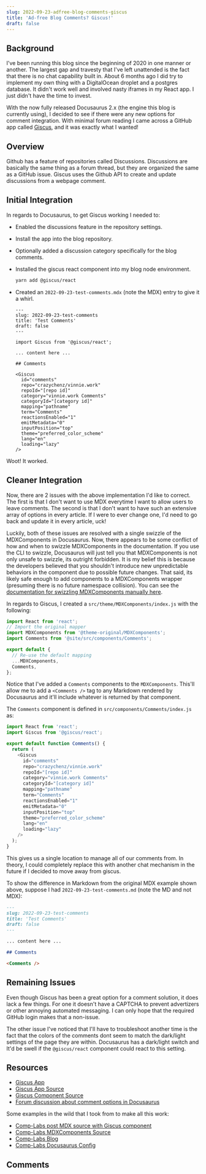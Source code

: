 ```yaml
---
slug: 2022-09-23-adfree-blog-comments-giscus
title: 'Ad-free Blog Comments? Giscus!'
draft: false
---
```


## Background

I've been running this blog since the beginning of 2020 in one manner or another. The largest gap and travesty that I've left unattended is the fact that there is no chat capability built in. About 6 months ago I did try to implement my own thing with a DigitalOcean droplet and a postgres database. It didn't work well and involved nasty iframes in my React app. I just didn't have the time to invest.

With the now fully released Docusaurus 2.x (the engine this blog is currently using), I decided to see if there were any new options for comment integration. With minimal forum reading I came across a GitHub app called [Giscus](https://giscus.app/), and it was exactly what I wanted!

<!-- truncate -->

## Overview

Github has a feature of repositories called Discussions. Discussions are basically the same thing as a forum thread, but they are organized the same as a GitHub issue. Giscus uses the Github API to create and update discussions from a webpage comment.

## Initial Integration

In regards to Docusaurus, to get Giscus working I needed to:

- Enabled the discussions feature in the repository settings.
- Install the app into the blog repository.
- Optionally added a discussion category specifically for the blog comments.
- Installed the giscus react component into my blog node environment.

  ```sh
  yarn add @giscus/react
  ```

- Created an `2022-09-23-test-comments.mdx` (note the MDX) entry to give it a whirl.

  ```mdx
  ---
  slug: 2022-09-23-test-comments
  title: 'Test Comments'
  draft: false
  ---

  import Giscus from '@giscus/react';

  ... content here ...

  ## Comments

  <Giscus
    id="comments"
    repo="crazychenz/vinnie.work"
    repoId="[repo id]"
    category="vinnie.work Comments"
    categoryId="[category id]"
    mapping="pathname"
    term="Comments"
    reactionsEnabled="1"
    emitMetadata="0"
    inputPosition="top"
    theme="preferred_color_scheme"
    lang="en"
    loading="lazy"
  />
  ```

Woot! It worked.

## Cleaner Integration

Now, there are 2 issues with the above implementation I'd like to correct. The first is that I don't want to use MDX everytime I want to allow users to leave comments. The second is that I don't want to have such an extensive array of options in every article. If I were to ever change one, I'd need to go back and update it in every article, uck!

Luckily, both of these issues are resolved with a single swizzle of the MDXComponents in Docusaurus. Now, there appears to be some conflict of how and when to swizzle MDXComponents in the documentation. If you use the CLI to swizzle, Docusaurus will just tell you that MDXComponents is not only unsafe to swizzle, its outright forbidden. It is my belief this is because the developers believed that you shouldn't introduce new unpredictable behaviors in the component due to possible future changes. That said, its likely safe enough to add components to a MDXComponents wrapper (presuming there is no future namespace collision). You can see the [documentation for swizzling MDXComponents manually here](https://docusaurus.io/docs/markdown-features/react).

In regards to Giscus, I created a `src/theme/MDXComponents/index.js` with the following:

```js
import React from 'react';
// Import the original mapper
import MDXComponents from '@theme-original/MDXComponents';
import Comments from '@site/src/components/Comments';

export default {
  // Re-use the default mapping
  ...MDXComponents,
  Comments,
};
```

Notice that I've added a `Comments` components to the `MDXComponents`. This'll allow me to add a `<Comments />` tag to any Markdown rendered by Docusaurus and it'll include whatever is returned by that component.

The `Comments` component is defined in `src/components/Comments/index.js` as:

```js
import React from 'react';
import Giscus from '@giscus/react';

export default function Comments() {
  return (
    <Giscus
      id="comments"
      repo="crazychenz/vinnie.work"
      repoId="[repo id]"
      category="vinnie.work Comments"
      categoryId="[category id]"
      mapping="pathname"
      term="Comments"
      reactionsEnabled="1"
      emitMetadata="0"
      inputPosition="top"
      theme="preferred_color_scheme"
      lang="en"
      loading="lazy"
    />
  );
}
```

This gives us a single location to manage all of our comments from. In theory, I could completely replace this with another chat mechanism in the future if I decided to move away from giscus.

To show the difference in Markdown from the original MDX example shown above, suppose I had `2022-09-23-test-comments.md` (note the MD and not MDX):

```md
---
slug: 2022-09-23-test-comments
title: 'Test Comments'
draft: false
---

... content here ...

## Comments

<Comments />
```

## Remaining Issues

Even though Giscus has been a great option for a comment solution, it does lack a few things. For one it doesn't have a CAPTCHA to prevent advertizers or other annoying automated messaging. I can only hope that the required GitHub login makes that a non-issue.

The other issue I've noticed that I'll have to troubleshoot another time is the fact that the colors of the comments dont seem to match the dark/light settings of the page they are within. Docusaurus has a dark/light switch and It'd be swell if the `@giscus/react` component could react to this setting.

## Resources

- [Giscus App](https://giscus.app/)
- [Giscus App Source](https://github.com/giscus/giscus)
- [Giscus Component Source](https://github.com/giscus/giscus-component)
- [Forum discussion about comment options in Docusaurus](https://docusaurus.io/feature-requests/p/comments-in-documents-or-blogs)

Some examples in the wild that I took from to make all this work:

- [Comp-Labs post MDX source with Giscus component](https://raw.githubusercontent.com/Comp-Labs/comp-labs-website/896afc72cb39ef5f5cf1f8d2a119e0d14be3dd65/blog/posts/implement-active-directory-in-windows-server-2022-4.mdx)
- [Comp-Labs MDXComponents Source](https://github.com/Comp-Labs/comp-labs-website/blob/main/src/theme/MDXComponents.js)
- [Comp-Labs Blog](https://complabs.in/blog/posts/install-macos-ventura-on-windows-using-virtualbox#comments)
- [Comp-Labs Docusaurus Config](https://github.com/Comp-Labs/comp-labs-website/blob/main/docusaurus.config.js)

## Comments

<Comments />
